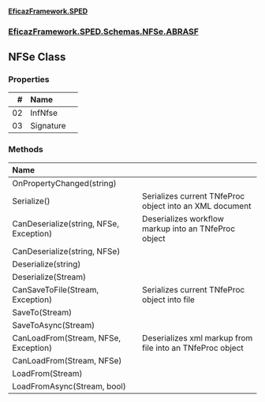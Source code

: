 #### [EficazFramework.SPED](EficazFrameworkSPED.md 'EficazFramework SPED')
### [EficazFramework.SPED.Schemas.NFSe.ABRASF](EficazFramework.SPED.Schemas.NFSe.ABRASF.md 'EficazFramework.SPED.Schemas.NFSe.ABRASF')

## NFSe Class
### Properties

| # | Name | |
| ---: | :--- | :--- |
| 02 | InfNfse |  |
| 03 | Signature |  |
### Methods

| Name | |
| :--- | :--- |
| OnPropertyChanged(string) |  |
| Serialize() | Serializes current TNfeProc object into an XML document |
| CanDeserialize(string, NFSe, Exception) | Deserializes workflow markup into an TNfeProc object |
| CanDeserialize(string, NFSe) |  |
| Deserialize(string) |  |
| Deserialize(Stream) |  |
| CanSaveToFile(Stream, Exception) | Serializes current TNfeProc object into file |
| SaveTo(Stream) |  |
| SaveToAsync(Stream) |  |
| CanLoadFrom(Stream, NFSe, Exception) | Deserializes xml markup from file into an TNfeProc object |
| CanLoadFrom(Stream, NFSe) |  |
| LoadFrom(Stream) |  |
| LoadFromAsync(Stream, bool) |  |
